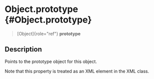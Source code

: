 Object.prototype {#Object.prototype}
================

> [Object]{role="ref"} **prototype**

Description
-----------

Points to the prototype object for this object.

Note that this property is treated as an XML element in the XML class.
